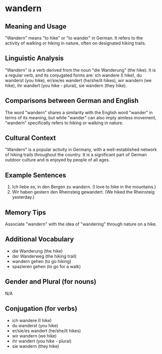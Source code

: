 # wandern
## Meaning and Usage
"Wandern" means "to hike" or "to wander" in German. It refers to the activity of walking or hiking in nature, often on designated hiking trails.

## Linguistic Analysis
"Wandern" is a verb derived from the noun "die Wanderung" (the hike). It is a regular verb, and its conjugated forms are: ich wandere (I hike), du wanderst (you hike), er/sie/es wandert (he/she/it hikes), wir wandern (we hike), ihr wandert (you hike - plural), sie wandern (they hike).

## Comparisons between German and English
The word "wandern" shares a similarity with the English word "wander" in terms of its meaning, but while "wander" can also imply aimless movement, "wandern" specifically refers to hiking or walking in nature.

## Cultural Context
"Wandern" is a popular activity in Germany, with a well-established network of hiking trails throughout the country. It is a significant part of German outdoor culture and is enjoyed by people of all ages.

## Example Sentences
1. Ich liebe es, in den Bergen zu wandern. (I love to hike in the mountains.)
2. Wir haben gestern den Rheinsteig gewandert. (We hiked the Rheinsteig yesterday.)

## Memory Tips
Associate "wandern" with the idea of "wandering" through nature on a hike.

## Additional Vocabulary
- die Wanderung (the hike)
- der Wanderweg (the hiking trail)
- wandern gehen (to go hiking)
- spazieren gehen (to go for a walk)

## Gender and Plural (for nouns)
N/A

## Conjugation (for verbs)
- ich wandere (I hike)
- du wanderst (you hike)
- er/sie/es wandert (he/she/it hikes)
- wir wandern (we hike)
- ihr wandert (you hike - plural)
- sie wandern (they hike)